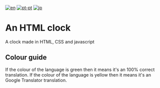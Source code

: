[![en](https://img.shields.io/badge/lang-en--uk-darkgreen.svg)](https://github.com/staxhinho/Clock/blob/main/README.md)
[![pt-pt](https://img.shields.io/badge/lang-pt--pt-darkgreen.svg)](https://github.com/staxhinho/Clock/blob/main/README/README.pt-pt.md)
[![jp](https://img.shields.io/badge/lang-jp--jp-yellow.svg)](https://github.com/staxhinho/Clock/blob/main/README/README.pt-pt.md)
# An HTML clock
A clock made in HTML, CSS and javascript
## Colour guide
If the colour of the language is green then it means it's an 100% correct translation.
If the colour of the language is yellow then it means it's an Google Translator translation.
